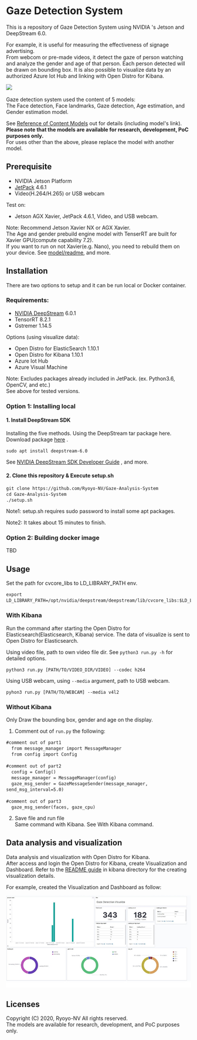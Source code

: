 # Gaze Detection System
This is a repository of  Gaze Detection System using NVIDIA 's Jetson and DeepStream 6.0.

For example, it is useful for measuring the effectiveness of signage advertising.  
From webcom or pre-made videos, it detect the gaze of person watching and analyze the gender and age of that person. 
Each person detected will be drawn on bounding box. It is also possible to visualize data by an authorized Azure Iot Hub and linking with Open Distro for Kibana. 


<img src="src/gaze_demo.gif" hight="480"/>  
  
 Gaze detection system used the content of 5 models:  
 The Face detection, Face landmarks, Gaze detection, Age estimation, and Gender estimation model. 


See [Reference of Content Models](model/README.md) out for details (including model's link).  
**Please note that the models are available for research, development, PoC purposes only.**  
For uses other than the above, please replace the model with another model.

## Prerequisite

- NVIDIA Jetson Platform
- [JetPack](https://developer.nvidia.com/embedded/jetpack) 4.6.1
- Video(H.264/H.265) or USB webcam

Test on:

- Jetson AGX Xavier, JetPack 4.6.1, Video, and USB webcam. 

Note: Recommend Jetson Xavier NX or AGX Xavier.  
The Age and gender prebuild engine model with TenserRT are built for Xavier GPU(compute capability 7.2).  
If you want to run on not Xavier(e.g. Nano), you need to rebuild them on your device.
See [model/readme](https://github.com/Ryoyo-NV/Gaze-Analysis-System/tree/main/model), and more.

## Installation
There are two options to setup and it can be run local or Docker container.

### Requirements:  

- [NVIDIA DeepStream](https://developer.nvidia.com/deepstream-sdk) 6.0.1
- TensorRT 8.2.1
- Gstremer 1.14.5

Options (using visualize data):
- Open Distro for ElasticSearch 1.10.1
- Open Distro for Kibana 1.10.1
- Azure Iot Hub
- Azure Visual Machine

Note: Excludes packages already included in JetPack. (ex. Python3.6, OpenCV, and etc.)  
See above for tested versions. 
### Option 1: Installing local  

#### 1. Install DeepStream SDK
Installing the five methods. Using the DeepStream tar package here.  
Download package [here](https://developer.nvidia.com/deepstream-getting-started) .

```
sudo apt install deepstream-6.0
```
See [NVIDIA DeepStream SDK Developer Guide](https://docs.nvidia.com/metropolis/deepstream/dev-guide/text/DS_Quickstart.html#install-the-deepstream-sdk) , and more.  


#### 2. Clone this repository & Execute setup.sh
```
git clone https://github.com/Ryoyo-NV/Gaze-Analysis-System
cd Gaze-Analysis-System
./setup.sh
```

Note1: setup.sh requires sudo password to install some apt packages.

Note2: It takes about 15 minutes to finish. 


### Option 2: Building  docker image 

TBD


## Usage 
Set the path for cvcore_libs to LD_LIBRARY_PATH env.

```
export LD_LIBRARY_PATH=/opt/nvidia/deepstream/deepstream/lib/cvcore_libs:$LD_LIBRARY_PATH
```

### With Kibana
Run the command after starting the Open Distro for Elasticsearch(Elasticsearch, Kibana) service. The data of visualize is sent to Open Distro for Elasticsearch.  

Using video file, path to own video file dir. See `python3 run.py -h` for detailed options.
```
python3 run.py [PATH/TO/VIDEO_DIR/VIDEO] --codec h264
```

Using USB webcam, using `--media` argument, path to USB webcam.  
```
pyhon3 run.py [PATH/TO/WEBCAM] --media v4l2 
```
### Without Kibana
Only Draw the bounding box, gender and age on the display.

1. Comment out of `run.py` the following:
  ```
  #comment out of part1  
    from message_manager import MessageManager
    from config import Config
  
  #comment out of part2 
    config = Config()
    message_manager = MessageManager(config)
    gaze_msg_sender = GazeMessageSender(message_manager, send_msg_interval=5.0)

  #comment out of part3
    gaze_msg_sender(faces, gaze_cpu)
  ``` 

2. Save file and run file  
Same command with Kibana. See With Kibana command.


##  Data analysis and visualization
Data analysis and visualization with Open Distro for Kibana.  
After access and login the Open Distro for Kibana, create Visualization and Dashboard.
Refer to the [README guide](kibana/README.md#Create-visualization-and-Dashboard) in kibana directory for the creating visualization details.

For example, created the Visualization and Dashboard as follow:

![](src/kibana_visualize_v1.jpg)

## Licenses
Copyright (C) 2020, Ryoyo-NV All rights reserved.  
The models are available for research, development, and PoC purposes only.
